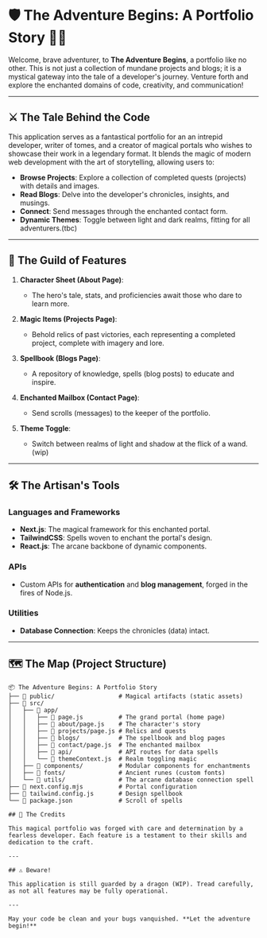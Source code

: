 # 🛡️ The Adventure Begins: A Portfolio Story 🧙‍♂️

Welcome, brave adventurer, to **The Adventure Begins**, a portfolio like no other. This is not just a collection of mundane projects and blogs; it is a mystical gateway into the tale of a developer's journey. Venture forth and explore the enchanted domains of code, creativity, and communication!

---

## ⚔️ The Tale Behind the Code

This application serves as a fantastical portfolio for an an intrepid developer, writer of tomes, and a creator of magical portals who wishes to showcase their work in a legendary format. It blends the magic of modern web development with the art of storytelling, allowing users to:

- **Browse Projects**: Explore a collection of completed quests (projects) with details and images.
- **Read Blogs**: Delve into the developer's chronicles, insights, and musings.
- **Connect**: Send messages through the enchanted contact form.
- **Dynamic Themes**: Toggle between light and dark realms, fitting for all adventurers.(tbc)

---

## 🧩 The Guild of Features

1. **Character Sheet (About Page)**:
   - The hero's tale, stats, and proficiencies await those who dare to learn more.

2. **Magic Items (Projects Page)**:
   - Behold relics of past victories, each representing a completed project, complete with imagery and lore.

3. **Spellbook (Blogs Page)**:
   - A repository of knowledge, spells (blog posts) to educate and inspire.

4. **Enchanted Mailbox (Contact Page)**:
   - Send scrolls (messages) to the keeper of the portfolio.

5. **Theme Toggle**:
   - Switch between realms of light and shadow at the flick of a wand.(wip)

---

## 🛠️ The Artisan's Tools

### **Languages and Frameworks**
- **Next.js**: The magical framework for this enchanted portal.
- **TailwindCSS**: Spells woven to enchant the portal's design.
- **React.js**: The arcane backbone of dynamic components.

### **APIs**
- Custom APIs for **authentication** and **blog management**, forged in the fires of Node.js.

### **Utilities**
- **Database Connection**: Keeps the chronicles (data) intact.

---

## 🗺️ The Map (Project Structure)

```
📦 The Adventure Begins: A Portfolio Story
├── 📁 public/                  # Magical artifacts (static assets)
├── 📁 src/
│   ├── 📁 app/
│   │   ├── 📄 page.js          # The grand portal (home page)
│   │   ├── 📄 about/page.js    # The character's story
│   │   ├── 📄 projects/page.js # Relics and quests
│   │   ├── 📄 blogs/           # The spellbook and blog pages
│   │   ├── 📄 contact/page.js  # The enchanted mailbox
│   │   ├── 📄 api/             # API routes for data spells
│   │   └── 📄 themeContext.js  # Realm toggling magic
│   ├── 📁 components/          # Modular components for enchantments
│   ├── 📁 fonts/               # Ancient runes (custom fonts)
│   └── 📁 utils/               # The arcane database connection spell
├── 📄 next.config.mjs          # Portal configuration
├── 📄 tailwind.config.js       # Design spellbook
└── 📄 package.json             # Scroll of spells

## 📜 The Credits

This magical portfolio was forged with care and determination by a fearless developer. Each feature is a testament to their skills and dedication to the craft.

---

## ⚠️ Beware!

This application is still guarded by a dragon (WIP). Tread carefully, as not all features may be fully operational.

---

May your code be clean and your bugs vanquished. **Let the adventure begin!**
